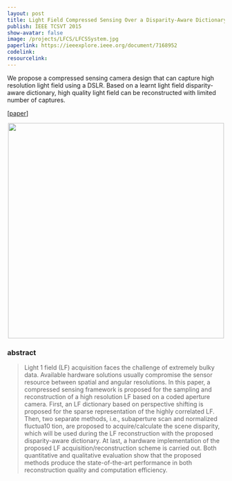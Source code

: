 ```yaml
---
layout: post
title: Light Field Compressed Sensing Over a Disparity-Aware Dictionary
publish: IEEE TCSVT 2015
show-avatar: false
image: /projects/LFCS/LFCSSystem.jpg
paperlink: https://ieeexplore.ieee.org/document/7168952
codelink: 
resourcelink: 
---
```


We propose a compressed sensing camera design that can capture high resolution light field using a DSLR. Based on a learnt light field disparity-aware dictionary, high quality light field can be reconstructed with limited number of captures. 
  
\[[paper](https://ieeexplore.ieee.org/document/7368916/)\]
  
<p align="center">
<img src="https://hotndy.github.io/projects/LFCS/LFCSSystem.jpg" width="500px"/>
</p>

### abstract
> Light 1 field (LF) acquisition faces the challenge of extremely bulky data. Available hardware solutions usually compromise the sensor resource between spatial and angular resolutions. In this paper, a compressed sensing framework is proposed for the sampling and reconstruction of a high resolution LF based on a coded aperture camera. First, an LF dictionary based on perspective shifting is proposed for the sparse representation of the highly correlated LF. Then, two separate methods, i.e., subaperture scan and normalized fluctua10
tion, are proposed to acquire/calculate the scene disparity, which will be used during the LF reconstruction with the proposed disparity-aware dictionary. At last, a hardware implementation of the proposed LF acquisition/reconstruction scheme is carried out. Both quantitative and qualitative evaluation show that the proposed methods produce the state-of-the-art performance in both reconstruction quality and computation efficiency.
